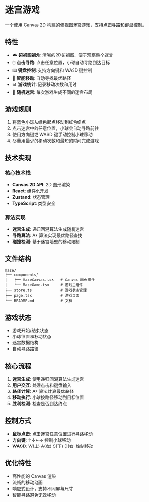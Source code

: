 # 迷宫游戏

一个使用 Canvas 2D 构建的俯视图迷宫游戏，支持点击寻路和键盘控制。

## 特性

- 🎮 **俯视图视角**: 清晰的2D俯视图，便于观察整个迷宫
- 🖱️ **点击寻路**: 点击任意位置，小球自动寻路到达目标
- ⌨️ **键盘控制**: 支持方向键和 WASD 键控制
- 🤖 **智能移动**: 自动寻找最优路径
- 📊 **游戏统计**: 记录移动次数和用时
- 🎯 **随机迷宫**: 每次游戏生成不同的迷宫布局

## 游戏规则

1. 将蓝色小球从绿色起点移动到红色终点
2. 点击迷宫中的任意位置，小球会自动寻路前往
3. 使用方向键或 WASD 键手动控制小球移动
4. 尽量用最少的移动次数和最短的时间完成游戏

## 技术实现

### 核心技术栈

- **Canvas 2D API**: 2D 图形渲染
- **React**: 组件化开发
- **Zustand**: 状态管理
- **TypeScript**: 类型安全

### 算法实现

- **迷宫生成**: 递归回溯算法生成随机迷宫
- **寻路算法**: A* 算法实现最优路径查找
- **碰撞检测**: 基于迷宫墙壁的移动限制

## 文件结构

```
maze/
├── components/
│   ├── MazeCanvas.tsx   # Canvas 画布组件
│   └── MazeGame.tsx     # 游戏主组件
├── store.ts             # 游戏状态管理
├── page.tsx             # 游戏页面
└── README.md            # 文档
```

## 游戏状态

- 游戏开始/结束状态
- 小球位置和移动状态
- 迷宫数据结构
- 自动寻路路径

## 核心流程

1. **迷宫生成**: 使用递归回溯算法生成迷宫
2. **用户交互**: 处理点击和键盘输入
3. **路径计算**: A* 算法计算最优路径
4. **移动执行**: 小球按路径移动到目标位置
5. **胜利检测**: 检查是否到达终点

## 控制方式

- **鼠标点击**: 点击迷宫任意位置进行寻路移动
- **方向键**: ↑↓←→ 控制小球移动
- **WASD**: W(上) A(左) S(下) D(右) 控制移动

## 优化特性

- 高性能的 Canvas 渲染
- 流畅的移动动画
- 响应式设计，支持不同屏幕尺寸
- 智能寻路避免无效移动 